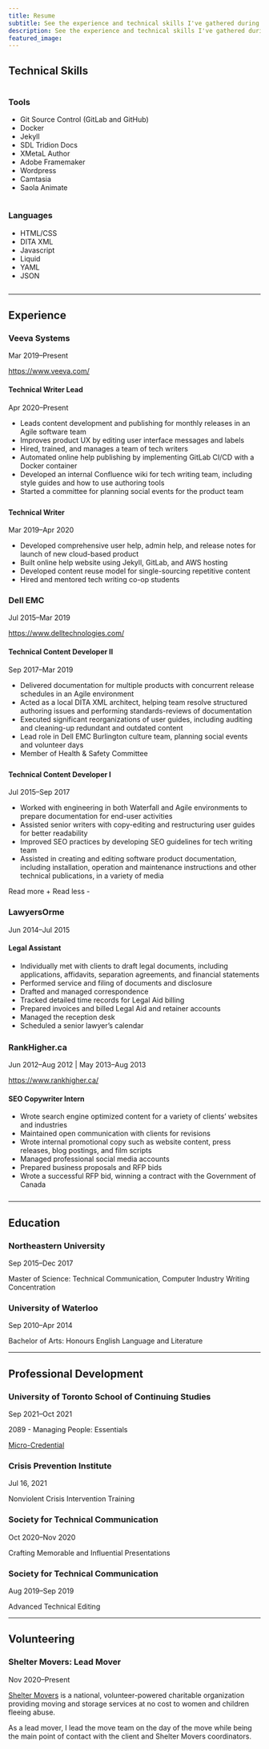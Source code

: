 ```yaml
---
title: Resume
subtitle: See the experience and technical skills I've gathered during my career as a technical communicator.
description: See the experience and technical skills I've gathered during my career as a technical communicator.
featured_image:
---
```


<div>
   <h2>Technical Skills</h2>
   <div class="row">
      <div class="column">
         <h3>Tools</h3>
         <ul>
            <li>Git Source Control (GitLab and GitHub)</li>
            <li>Docker</li>
            <li>Jekyll</li>
            <li>SDL Tridion Docs</li>
            <li>XMetaL Author</li>
            <li>Adobe Framemaker</li>
            <li>Wordpress</li>
            <li>Camtasia</li>
            <li>Saola Animate</li>
         </ul>
      </div>
      <div class="column">
         <h3>Languages</h3>
         <ul>
            <li>HTML/CSS</li>
            <li>DITA XML</li>
            <li>Javascript</li>
            <li>Liquid</li>
            <li>YAML</li>
            <li>JSON</li>
         </ul>
      </div>
   </div>
</div>
<hr>
<div>
   <h2>Experience</h2>
   <h3>Veeva Systems</h3>
   <p class="date">Mar 2019–Present</p>
   <p style="margin-bottom: 15px;"><a href="https://www.veeva.com/" target="_blank"><i class="fas fa-link"></i> https://www.veeva.com/</a></p>
   <div class="timeline-container">
      <div class="timeline-block" style="margin-bottom: 25px">
         <div class="marker"></div>
         <div class="timeline-content">
            <h4>Technical Writer Lead</h4>
            <span class="date">Apr 2020–Present</span>
            <ul>
               <li>Leads content development and publishing for monthly releases in an Agile software team</li>
               <li>Improves product UX by editing user interface messages and labels</li>
               <li>Hired, trained, and manages a team of tech writers</li>
               <li>Automated online help publishing by implementing GitLab CI/CD with a Docker container</li>
               <li>Developed an internal Confluence wiki for tech writing team, including style guides and how to use authoring tools</li>
               <li style="margin-bottom: 0px;">Started a committee for planning social events for the product team</li>
            </ul>
         </div>
      </div>
      <div class="timeline-block">
         <div class="marker"></div>
         <div class="timeline-content">
            <h4>Technical Writer</h4>
            <span class="date">Mar 2019–Apr 2020</span>
            <ul>
               <li>Developed comprehensive user help, admin help, and release notes for launch of new cloud-based product</li>
               <li>Built online help website using Jekyll, GitLab, and AWS hosting</li>
               <li>Developed content reuse model for single-sourcing repetitive content</li>
               <li style="margin-bottom: 0px;">Hired and mentored tech writing co-op students</li>
            </ul>
         </div>
      </div>
   </div>
   <h3>Dell EMC</h3>
   <p class="date">Jul 2015–Mar 2019</p>
   <p style="margin-bottom: 15px;"><a href="https://www.delltechnologies.com/" target="_blank"><i class="fas fa-link"></i> https://www.delltechnologies.com/</a></p>
   <div class="timeline-container">
      <div class="timeline-block" style="margin-bottom: 25px">
         <div class="marker"></div>
         <div class="timeline-content">
            <h4>Technical Content Developer II</h4>
            <span class="date">Sep 2017–Mar 2019</span>
            <ul>
               <li>Delivered documentation for multiple products with concurrent release schedules in an Agile environment</li>
               <li>Acted as a local DITA XML architect, helping team resolve structured authoring issues and performing standards-reviews of documentation</li>
               <li>Executed significant reorganizations of user guides, including auditing and cleaning-up redundant and outdated content</li>
               <li>Lead role in Dell EMC Burlington culture team, planning social events and volunteer days</li>
               <li style="margin-bottom: 0px;">Member of Health & Safety Committee</li>
            </ul>
         </div>
      </div>
      <div class="timeline-block">
         <div class="marker"></div>
         <div class="timeline-content">
            <h4>Technical Content Developer I</h4>
            <span class="date">Jul 2015–Sep 2017</span>
            <ul>
               <li>Worked with engineering in both Waterfall and Agile environments to prepare documentation for end-user activities</li>
               <li>Assisted senior writers with copy-editing and restructuring user guides for better readability</li>
               <li>Improved SEO practices by developing SEO guidelines for tech writing team</li>
               <li style="margin-bottom: 0px;">Assisted in creating and editing software product documentation, including installation, operation and maintenance instructions and other technical publications, in a variety of media</li>
            </ul>
         </div>
      </div>
   </div>
</div>
<a id="show" onclick="showmore()">Read more +</a>
<a id="hide" onclick="showless()" class="nodisplay">Read less -</a>
<div style="margin-top: 20px;" id="extra-experience" class="nodisplay">
<h3>LawyersOrme</h3>
<p style="margin-bottom: 15px;" class="date">Jun 2014–Jul 2015</p>
<div class="timeline-container">
   <div class="timeline-block" style="margin-bottom: 25px">
      <div class="marker"></div>
      <div class="timeline-content">
         <h4>Legal Assistant</h4>
         <ul>
            <li>Individually met with clients to draft legal documents, including applications, affidavits, separation agreements, and financial statements</li>
            <li>Performed service and filing of documents and disclosure</li>
            <li>Drafted and managed correspondence</li>
            <li>Tracked detailed time records for Legal Aid billing</li>
            <li>Prepared invoices and billed Legal Aid and retainer accounts</li>
            <li>Managed the reception desk</li>
            <li style="margin-bottom: 0px;">Scheduled a senior lawyer’s calendar</li>
         </ul>
      </div>
   </div>
</div>
<h3>RankHigher.ca</h3>
<p class="date">Jun 2012–Aug 2012 | May 2013–Aug 2013</p>
<p style="margin-bottom: 15px;"><a href="https://www.rankhigher.ca/" target="_blank"><i class="fas fa-link"></i> https://www.rankhigher.ca/</a></p>
<div class="timeline-container">
   <div class="timeline-block" style="margin-bottom: 25px">
      <div class="marker"></div>
      <div class="timeline-content">
         <h4>SEO Copywriter Intern</h4>
         <ul>
            <li>Wrote search engine optimized content for a variety of clients’ websites and industries</li>
            <li>Maintained open communication with clients for revisions</li>
            <li>Wrote internal promotional copy such as website content, press releases, blog  postings, and film scripts</li>
            <li>Managed professional social media accounts</li>
            <li>Prepared business proposals and RFP bids</li>
            <li style="margin-bottom: 0px;">Wrote a successful RFP bid, winning a contract with the Government of Canada</li>
         </ul>
      </div>
   </div>
</div>
</div>
<hr>
<div>
   <h2>Education</h2>
   <h3>Northeastern University</h3>
   <p class="date">Sep 2015–Dec 2017</p>
   <p>Master of Science: Technical Communication, Computer Industry Writing Concentration</p>
   <h3>University of Waterloo</h3>
   <p class="date">Sep 2010–Apr 2014</p>
   <p>Bachelor of Arts: Honours English Language and Literature</p>
</div>
<hr>
<div>
   <h2>Professional Development</h2>
   <h3>University of Toronto School of Continuing Studies</h3>
   <p class="date">Sep 2021–Oct 2021</p>
   <p>2089 - Managing People: Essentials</p>
   <p><a href="https://micro-credential.learn.utoronto.ca/check/49F11A91527DB23F6FCA151824513DBD688729181DED44EDC03DE690B91FAA14RnhRd0podXgvb3pWL3NHYXhhaVdwdmpURnIzTy9Dc0NUSGVyTnM0TDVodUFqUkNW" target="_blank"><i class="fas fa-link"></i> Micro-Credential</a></p>
   <h3>Crisis Prevention Institute</h3>
   <p class="date">Jul 16, 2021</p>
   <p>Nonviolent Crisis Intervention Training</p>
   <h3>Society for Technical Communication</h3>
   <p class="date">Oct 2020–Nov 2020</p>
   <p>Crafting Memorable and Influential Presentations</p>
   <h3>Society for Technical Communication</h3>
   <p class="date">Aug 2019–Sep 2019</p>
   <p>Advanced Technical Editing</p>
</div>
<hr>
<div>
   <h2>Volunteering</h2>
   <h3>Shelter Movers: Lead Mover</h3>
   <p class="date">Nov 2020–Present</p>
   <p><a href="https://www.sheltermovers.com/">Shelter Movers</a> is a national, volunteer-powered charitable organization providing moving and storage services at no cost to women and children fleeing abuse.</p>
   <p>As a lead mover, I lead the move team on the day of the move while being the main point of contact with the client and Shelter Movers coordinators.</p>
</div>
